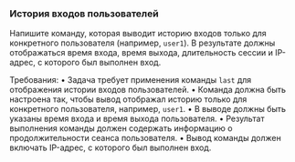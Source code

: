 
### История входов пользователей

Напишите команду, которая выводит историю входов только для конкретного пользователя (например, `user1`). В результате должны отображаться время входа, время выхода, длительность сессии и IP-адрес, с которого был выполнен вход.

Требования:
•	Задача требует применения команды `last` для отображения истории входов пользователей.
•	Команда должна быть настроена так, чтобы вывод отображал историю только для конкретного пользователя, например, `user1`.
•	В выводе должны быть указаны время входа и время выхода пользователя.
•	Результат выполнения команды должен содержать информацию о продолжительности сеанса пользователя.
•	Вывод команды должен включать IP-адрес, с которого был выполнен вход.